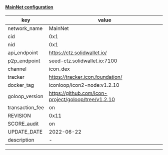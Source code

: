 #### [MainNet configuration](https://networkinfo.solidwallet.io/node_info/MainNet/default_configure.yml)
|key|value|
|---|---|
|network_name|MainNet|
|cid|0x1|
|nid|0x1|
|api_endpoint|https://ctz.solidwallet.io/|
|p2p_endpoint|seed-ctz.solidwallet.io:7100|
|channel|icon_dex|
|tracker|https://tracker.icon.foundation/|
|docker_tag|iconloop/icon2-node:v1.2.10|
|goloop_version|https://github.com/icon-project/goloop/tree/v1.2.10|
|transaction_fee|on|
|REVISION|0x11|
|SCORE_audit|on|
|UPDATE_DATE|2022-06-22|
|description|-|
---
